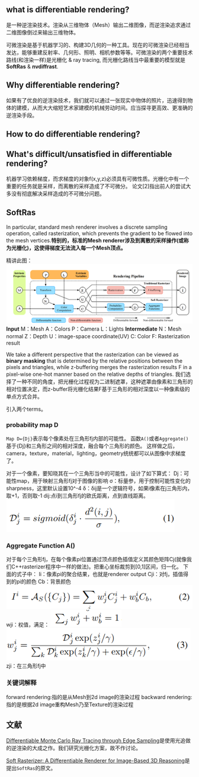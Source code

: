 ## what is differentiable rendering?
是一种逆渲染技术。渲染从三维物体（Mesh）输出二维图像，而逆渲染追求通过二维图像倒过来输出三维物体。

可微渲染是基于机器学习的、构建3D几何的一种工具。现在的可微渲染已经相当发达，能够重建反射率、几何形、照明、相机参数等等。可微渲染的两个重要技术路线(和渲染一样)是光栅化 & ray tracing, 而光栅化路线当中最重要的模型就是**SoftRas** & **nvdiffrast**.

## Why differentiable rendering?
如果有了优良的逆渲染技术，我们就可以通过一张现实中物体的照片，迅速得到物体的建模，从而大大缩短艺术家建模的机械劳动时间。应当探寻更高效、更准确的逆渲染手段。

## How to do differentiable rendering? 

## What's difficult/unsatisfied in differentiable rendering?
机器学习依赖梯度，而求梯度的对象f(x,y,z)必须具有可微性质。光栅化中有一个重要的任务就是采样，而离散的采样造成了不可微分。
论文[2]指出前人的尝试大多没有彻底解决采样造成的不可微分问题。


## SoftRas
In particular, standard mesh renderer involves a discrete sampling operation, called rasterization, which prevents the gradient to be
flowed into the mesh vertices.**特别的，标准的Mesh renderer涉及到离散的采样操作(或称为光栅化)，这使得梯度无法流入每一个Mesh顶点。**

精讲此图：
![](./markdown_pic/cgfront-1.jpg)
**Input**
M：Mesh
A：Colors
P：Camera
L：Lights
**Intermediate**
N：Mesh normal
Z：Depth
U：image-space coordinate(UV)
C: Color
F: Rasterization result

We take a different perspective that the rasterization can be viewed as **binary masking** that is determined by the relative positions between the pixels and triangles, while z-buffering merges the rasterization results F in a pixel-wise one-hot manner based on the relative depths of triangles. 我们选择了一种不同的角度，把光栅化过程视为二进制遮罩，这种遮罩由像素和三角形的相对位置决定，而z-buffer将光栅化结果F基于三角形的相对深度以一种像素级的单点方式合并。

引入两个terms。
### probability map D
`Map D={Dj}`表示每个像素处在三角形fj内部的可能性。
函数`A()`或者`Aggregate()`基于{Dj}和三角形之间的相对深度，融合每个三角形的颜色。
这样做之后，camera，texture，material，lighting，geometry统统都可以从图像中求梯度了。

对于一个像素，要知晓其在一个三角形当中的可能性，设计了如下算式：
Dj：可能性map，用于映射三角形fj对于图像的影响
σ：标量参，用于控制可能性变化的sharpness，这里默认设置10^-4
δ：δij是一个逻辑符号，如果i像素在j三角形内，取+1，否则取-1
dij:点i到三角形fj的欧氏距离，点到直线距离。
![](./markdown_pic/cgfront-2.jpg)

### Aggregate Function A()
对于每个三角形fj，在每个像素pi位置通过顶点颜色插值定义其颜色矩阵Cj(就像我们C++rasterizer程序中一样的做法)。把重心坐标裁剪到[0,1]区间，归一化。
下面的式子中：
Ii：像素pi的聚合结果，也就是renderer output
Cji：对fj，插值得到的pi的颜色
Cb：背景颜色
![](./markdown_pic/cgfront-3.jpg)
wji：权值，满足：
![](./markdown_pic/cgfront-4.jpg)
![](./markdown_pic/cgfront-5.jpg)
zji：在三角形fj中

### 关键词解释
forward rendering:指的是从Mesh到2d image的渲染过程
backward rendering:指的是根据2d image重构Mesh乃至Texture的渲染过程

## 文献
[Differentiable Monte Carlo Ray Tracing through Edge Sampling](https://click.endnote.com/viewer?doi=10.1145%2F3272127.3275109&token=WzM2ODQ2MjYsIjEwLjExNDUvMzI3MjEyNy4zMjc1MTA5Il0.JrrTvvCwxgqGQRo2ozlaTdnCrD8)是使用光追做的逆渲染的大成之作。我们研究光栅化方案，故不作讨论。

[Soft Rasterizer: A Differentiable Renderer for Image-Based 3D Reasoning](https://ieeexplore.ieee.org/document/9008817)是提出`SoftRas`的原文。